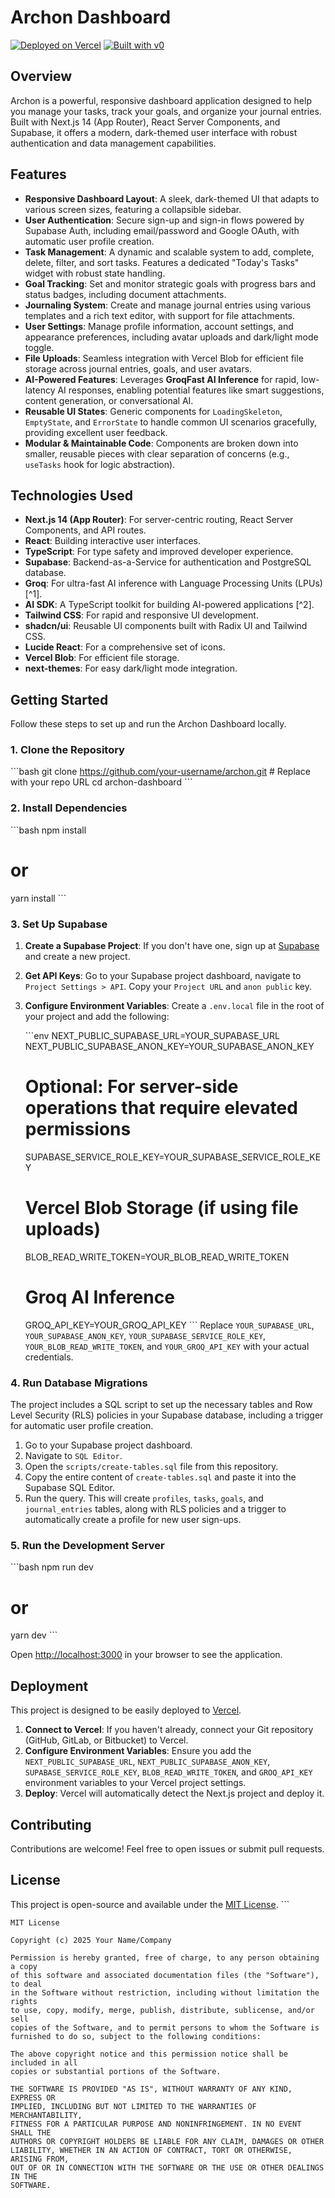 # Archon Dashboard

[![Deployed on Vercel](https://img.shields.io/badge/Deployed%20on-Vercel-black?style=for-the-badge&logo=vercel)](https://vercel.com/nebula-singularity/archon)
[![Built with v0](https://img.shields.io/badge/Built%20with-v0.dev-black?style=for-the-badge)](https://v0.dev/chat/projects/VGyjSRXfzOE)

## Overview

Archon is a powerful, responsive dashboard application designed to help you manage your tasks, track your goals, and organize your journal entries. Built with Next.js 14 (App Router), React Server Components, and Supabase, it offers a modern, dark-themed user interface with robust authentication and data management capabilities.

## Features

- **Responsive Dashboard Layout**: A sleek, dark-themed UI that adapts to various screen sizes, featuring a collapsible sidebar.
- **User Authentication**: Secure sign-up and sign-in flows powered by Supabase Auth, including email/password and Google OAuth, with automatic user profile creation.
- **Task Management**: A dynamic and scalable system to add, complete, delete, filter, and sort tasks. Features a dedicated "Today's Tasks" widget with robust state handling.
- **Goal Tracking**: Set and monitor strategic goals with progress bars and status badges, including document attachments.
- **Journaling System**: Create and manage journal entries using various templates and a rich text editor, with support for file attachments.
- **User Settings**: Manage profile information, account settings, and appearance preferences, including avatar uploads and dark/light mode toggle.
- **File Uploads**: Seamless integration with Vercel Blob for efficient file storage across journal entries, goals, and user avatars.
- **AI-Powered Features**: Leverages **GroqFast AI Inference** for rapid, low-latency AI responses, enabling potential features like smart suggestions, content generation, or conversational AI.
- **Reusable UI States**: Generic components for `LoadingSkeleton`, `EmptyState`, and `ErrorState` to handle common UI scenarios gracefully, providing excellent user feedback.
- **Modular & Maintainable Code**: Components are broken down into smaller, reusable pieces with clear separation of concerns (e.g., `useTasks` hook for logic abstraction).

## Technologies Used

- **Next.js 14 (App Router)**: For server-centric routing, React Server Components, and API routes.
- **React**: Building interactive user interfaces.
- **TypeScript**: For type safety and improved developer experience.
- **Supabase**: Backend-as-a-Service for authentication and PostgreSQL database.
- **Groq**: For ultra-fast AI inference with Language Processing Units (LPUs) [^1].
- **AI SDK**: A TypeScript toolkit for building AI-powered applications [^2].
- **Tailwind CSS**: For rapid and responsive UI development.
- **shadcn/ui**: Reusable UI components built with Radix UI and Tailwind CSS.
- **Lucide React**: For a comprehensive set of icons.
- **Vercel Blob**: For efficient file storage.
- **next-themes**: For easy dark/light mode integration.

## Getting Started

Follow these steps to set up and run the Archon Dashboard locally.

### 1. Clone the Repository

\`\`\`bash
git clone https://github.com/your-username/archon.git # Replace with your repo URL
cd archon-dashboard
\`\`\`

### 2. Install Dependencies

\`\`\`bash
npm install

# or

yarn install
\`\`\`

### 3. Set Up Supabase

1.  **Create a Supabase Project**: If you don't have one, sign up at [Supabase](https://supabase.com/) and create a new project.
2.  **Get API Keys**: Go to your Supabase project dashboard, navigate to `Project Settings > API`. Copy your `Project URL` and `anon public` key.
3.  **Configure Environment Variables**: Create a `.env.local` file in the root of your project and add the following:

    \`\`\`env
    NEXT_PUBLIC_SUPABASE_URL=YOUR_SUPABASE_URL
    NEXT_PUBLIC_SUPABASE_ANON_KEY=YOUR_SUPABASE_ANON_KEY

    # Optional: For server-side operations that require elevated permissions

    SUPABASE_SERVICE_ROLE_KEY=YOUR_SUPABASE_SERVICE_ROLE_KEY

    # Vercel Blob Storage (if using file uploads)

    BLOB_READ_WRITE_TOKEN=YOUR_BLOB_READ_WRITE_TOKEN

    # Groq AI Inference

    GROQ_API_KEY=YOUR_GROQ_API_KEY
    \`\`\`
    Replace `YOUR_SUPABASE_URL`, `YOUR_SUPABASE_ANON_KEY`, `YOUR_SUPABASE_SERVICE_ROLE_KEY`, `YOUR_BLOB_READ_WRITE_TOKEN`, and `YOUR_GROQ_API_KEY` with your actual credentials.

### 4. Run Database Migrations

The project includes a SQL script to set up the necessary tables and Row Level Security (RLS) policies in your Supabase database, including a trigger for automatic user profile creation.

1.  Go to your Supabase project dashboard.
2.  Navigate to `SQL Editor`.
3.  Open the `scripts/create-tables.sql` file from this repository.
4.  Copy the entire content of `create-tables.sql` and paste it into the Supabase SQL Editor.
5.  Run the query. This will create `profiles`, `tasks`, `goals`, and `journal_entries` tables, along with RLS policies and a trigger to automatically create a profile for new user sign-ups.

### 5. Run the Development Server

\`\`\`bash
npm run dev

# or

yarn dev
\`\`\`

Open [http://localhost:3000](http://localhost:3000) in your browser to see the application.

## Deployment

This project is designed to be easily deployed to [Vercel](https://vercel.com/).

1.  **Connect to Vercel**: If you haven't already, connect your Git repository (GitHub, GitLab, or Bitbucket) to Vercel.
2.  **Configure Environment Variables**: Ensure you add the `NEXT_PUBLIC_SUPABASE_URL`, `NEXT_PUBLIC_SUPABASE_ANON_KEY`, `SUPABASE_SERVICE_ROLE_KEY`, `BLOB_READ_WRITE_TOKEN`, and `GROQ_API_KEY` environment variables to your Vercel project settings.
3.  **Deploy**: Vercel will automatically detect the Next.js project and deploy it.

## Contributing

Contributions are welcome! Feel free to open issues or submit pull requests.

## License

This project is open-source and available under the [MIT License](LICENSE).
\`\`\`

```plaintext file="LICENSE"
MIT License

Copyright (c) 2025 Your Name/Company

Permission is hereby granted, free of charge, to any person obtaining a copy
of this software and associated documentation files (the "Software"), to deal
in the Software without restriction, including without limitation the rights
to use, copy, modify, merge, publish, distribute, sublicense, and/or sell
copies of the Software, and to permit persons to whom the Software is
furnished to do so, subject to the following conditions:

The above copyright notice and this permission notice shall be included in all
copies or substantial portions of the Software.

THE SOFTWARE IS PROVIDED "AS IS", WITHOUT WARRANTY OF ANY KIND, EXPRESS OR
IMPLIED, INCLUDING BUT NOT LIMITED TO THE WARRANTIES OF MERCHANTABILITY,
FITNESS FOR A PARTICULAR PURPOSE AND NONINFRINGEMENT. IN NO EVENT SHALL THE
AUTHORS OR COPYRIGHT HOLDERS BE LIABLE FOR ANY CLAIM, DAMAGES OR OTHER
LIABILITY, WHETHER IN AN ACTION OF CONTRACT, TORT OR OTHERWISE, ARISING FROM,
OUT OF OR IN CONNECTION WITH THE SOFTWARE OR THE USE OR OTHER DEALINGS IN THE
SOFTWARE.
```
